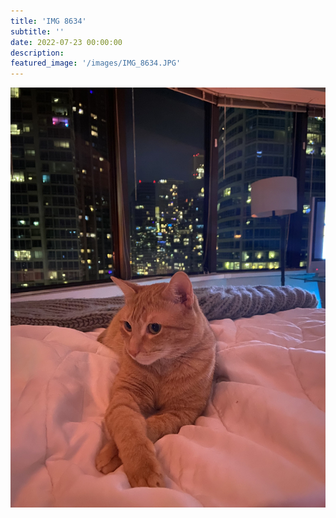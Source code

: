 ```yaml
---
title: 'IMG 8634'
subtitle: ''
date: 2022-07-23 00:00:00
description: 
featured_image: '/images/IMG_8634.JPG'
---
```


![](/images/IMG_8634.JPG)
